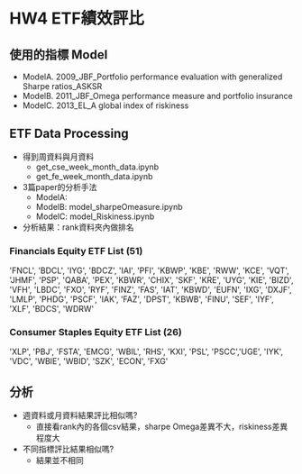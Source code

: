 # HW4 ETF績效評比

## 使用的指標 Model
* ModelA. 2009_JBF_Portfolio performance evaluation with generalized Sharpe ratios_ASKSR
* ModelB. 2011_JBF_Omega performance measure and portfolio insurance
* ModelC. 2013_EL_A global index of riskiness

## ETF Data Processing

- 得到周資料與月資料
    - get_cse_week_month_data.ipynb
    - get_fe_week_month_data.ipynb
- 3篇paper的分析手法
    - ModelA: 
    - ModelB: model_sharpeOmeasure.ipynb
    - ModelC: model_Riskiness.ipynb
- 分析結果：rank資料夾內做排名

### Financials Equity ETF List (51)
'FNCL', 'BDCL', 'IYG', 'BDCZ', 'IAI', 'PFI', 'KBWP', 'KBE', 'RWW',
'KCE', 'VQT', 'JHMF', 'PSP', 'QABA', 'PEX', 'KBWR', 'CHIX', 'SKF',
'KRE', 'UYG', 'KIE', 'BIZD', 'VFH', 'LBDC', 'FXO', 'RYF', 'FINZ', 'FAS',
'IAT', 'KBWD', 'EUFN', 'IXG', 'DXJF', 'LMLP', 'PHDG', 'PSCF', 'IAK',
'FAZ', 'DPST', 'KBWB', 'FINU', 'SEF', 'IYF', 'XLF', 'BDCS', 'WDRW'

### Consumer Staples Equity ETF List (26)
'XLP', 'PBJ', 'FSTA', 'EMCG', 'WBIL', 'RHS', 'KXI', 'PSL', 
'PSCC','UGE', 'IYK', 'VDC', 'WBIE', 'WBID', 'SZK', 'ECON', 'FXG'


## 分析
- 週資料或月資料結果評比相似嗎? 
    - 直接看rank內的各個csv結果，sharpe Omega差異不大，riskiness差異程度大
- 不同指標評比結果相似嗎?
    - 結果並不相同
